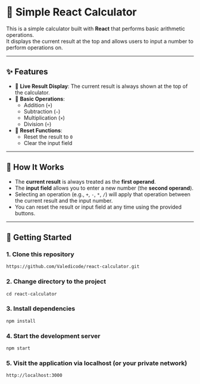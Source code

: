 # 🧮 Simple React Calculator

This is a simple calculator built with **React** that performs basic arithmetic operations.  
It displays the current result at the top and allows users to input a number to perform operations on.

---

## ✨ Features

- 🔢 **Live Result Display**: The current result is always shown at the top of the calculator.
- 🧮 **Basic Operations**:
  - Addition (`+`)
  - Subtraction (`−`)
  - Multiplication (`×`)
  - Division (`÷`)
- 🔄 **Reset Functions**:
  - Reset the result to `0`
  - Clear the input field

---

## 🧠 How It Works

- The **current result** is always treated as the **first operand**.
- The **input field** allows you to enter a new number (the **second operand**).
- Selecting an operation (e.g., `+`, `-`, `*`, `/`) will apply that operation between the current result and the input number.
- You can reset the result or input field at any time using the provided buttons.

---

## 🚀 Getting Started

### 1. Clone this repository
```console
https://github.com/Valedicode/react-calculator.git
```
### 2. Change directory to the project
```console
cd react-calculator
```
### 3. Install dependencies
```console
npm install
```
### 4. Start the development server
```console
npm start
```
### 5. Visit the application via localhost (or your private network)
```console
http://localhost:3000
